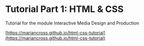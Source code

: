 # Tutorial Part 1: HTML &amp; CSS

Tutorial for the module Interactive Media Design and Production

[https://mariancross.github.io/html-css-tutorial](https://mariancross.github.io/html-css-tutorial)
